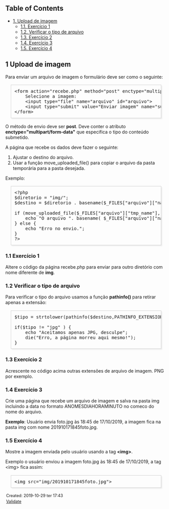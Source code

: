<?xml version="1.0" encoding="utf-8"?>
<!DOCTYPE html PUBLIC "-//W3C//DTD XHTML 1.0 Strict//EN"
"http://www.w3.org/TR/xhtml1/DTD/xhtml1-strict.dtd">
<html xmlns="http://www.w3.org/1999/xhtml" lang="en" xml:lang="en">
<head>
<!-- 2019-10-29 ter 17:43 -->
<meta http-equiv="Content-Type" content="text/html;charset=utf-8" />
<meta name="viewport" content="width=device-width, initial-scale=1" />
<title>&lrm;</title>
<meta name="generator" content="Org mode" />
<style type="text/css">
 <!--/*--><![CDATA[/*><!--*/
  .title  { text-align: center;
             margin-bottom: .2em; }
  .subtitle { text-align: center;
              font-size: medium;
              font-weight: bold;
              margin-top:0; }
  .todo   { font-family: monospace; color: red; }
  .done   { font-family: monospace; color: green; }
  .priority { font-family: monospace; color: orange; }
  .tag    { background-color: #eee; font-family: monospace;
            padding: 2px; font-size: 80%; font-weight: normal; }
  .timestamp { color: #bebebe; }
  .timestamp-kwd { color: #5f9ea0; }
  .org-right  { margin-left: auto; margin-right: 0px;  text-align: right; }
  .org-left   { margin-left: 0px;  margin-right: auto; text-align: left; }
  .org-center { margin-left: auto; margin-right: auto; text-align: center; }
  .underline { text-decoration: underline; }
  #postamble p, #preamble p { font-size: 90%; margin: .2em; }
  p.verse { margin-left: 3%; }
  pre {
    border: 1px solid #ccc;
    box-shadow: 3px 3px 3px #eee;
    padding: 8pt;
    font-family: monospace;
    overflow: auto;
    margin: 1.2em;
  }
  pre.src {
    position: relative;
    overflow: visible;
    padding-top: 1.2em;
  }
  pre.src:before {
    display: none;
    position: absolute;
    background-color: white;
    top: -10px;
    right: 10px;
    padding: 3px;
    border: 1px solid black;
  }
  pre.src:hover:before { display: inline;}
  /* Languages per Org manual */
  pre.src-asymptote:before { content: 'Asymptote'; }
  pre.src-awk:before { content: 'Awk'; }
  pre.src-C:before { content: 'C'; }
  /* pre.src-C++ doesn't work in CSS */
  pre.src-clojure:before { content: 'Clojure'; }
  pre.src-css:before { content: 'CSS'; }
  pre.src-D:before { content: 'D'; }
  pre.src-ditaa:before { content: 'ditaa'; }
  pre.src-dot:before { content: 'Graphviz'; }
  pre.src-calc:before { content: 'Emacs Calc'; }
  pre.src-emacs-lisp:before { content: 'Emacs Lisp'; }
  pre.src-fortran:before { content: 'Fortran'; }
  pre.src-gnuplot:before { content: 'gnuplot'; }
  pre.src-haskell:before { content: 'Haskell'; }
  pre.src-hledger:before { content: 'hledger'; }
  pre.src-java:before { content: 'Java'; }
  pre.src-js:before { content: 'Javascript'; }
  pre.src-latex:before { content: 'LaTeX'; }
  pre.src-ledger:before { content: 'Ledger'; }
  pre.src-lisp:before { content: 'Lisp'; }
  pre.src-lilypond:before { content: 'Lilypond'; }
  pre.src-lua:before { content: 'Lua'; }
  pre.src-matlab:before { content: 'MATLAB'; }
  pre.src-mscgen:before { content: 'Mscgen'; }
  pre.src-ocaml:before { content: 'Objective Caml'; }
  pre.src-octave:before { content: 'Octave'; }
  pre.src-org:before { content: 'Org mode'; }
  pre.src-oz:before { content: 'OZ'; }
  pre.src-plantuml:before { content: 'Plantuml'; }
  pre.src-processing:before { content: 'Processing.js'; }
  pre.src-python:before { content: 'Python'; }
  pre.src-R:before { content: 'R'; }
  pre.src-ruby:before { content: 'Ruby'; }
  pre.src-sass:before { content: 'Sass'; }
  pre.src-scheme:before { content: 'Scheme'; }
  pre.src-screen:before { content: 'Gnu Screen'; }
  pre.src-sed:before { content: 'Sed'; }
  pre.src-sh:before { content: 'shell'; }
  pre.src-sql:before { content: 'SQL'; }
  pre.src-sqlite:before { content: 'SQLite'; }
  /* additional languages in org.el's org-babel-load-languages alist */
  pre.src-forth:before { content: 'Forth'; }
  pre.src-io:before { content: 'IO'; }
  pre.src-J:before { content: 'J'; }
  pre.src-makefile:before { content: 'Makefile'; }
  pre.src-maxima:before { content: 'Maxima'; }
  pre.src-perl:before { content: 'Perl'; }
  pre.src-picolisp:before { content: 'Pico Lisp'; }
  pre.src-scala:before { content: 'Scala'; }
  pre.src-shell:before { content: 'Shell Script'; }
  pre.src-ebnf2ps:before { content: 'ebfn2ps'; }
  /* additional language identifiers per "defun org-babel-execute"
       in ob-*.el */
  pre.src-cpp:before  { content: 'C++'; }
  pre.src-abc:before  { content: 'ABC'; }
  pre.src-coq:before  { content: 'Coq'; }
  pre.src-groovy:before  { content: 'Groovy'; }
  /* additional language identifiers from org-babel-shell-names in
     ob-shell.el: ob-shell is the only babel language using a lambda to put
     the execution function name together. */
  pre.src-bash:before  { content: 'bash'; }
  pre.src-csh:before  { content: 'csh'; }
  pre.src-ash:before  { content: 'ash'; }
  pre.src-dash:before  { content: 'dash'; }
  pre.src-ksh:before  { content: 'ksh'; }
  pre.src-mksh:before  { content: 'mksh'; }
  pre.src-posh:before  { content: 'posh'; }
  /* Additional Emacs modes also supported by the LaTeX listings package */
  pre.src-ada:before { content: 'Ada'; }
  pre.src-asm:before { content: 'Assembler'; }
  pre.src-caml:before { content: 'Caml'; }
  pre.src-delphi:before { content: 'Delphi'; }
  pre.src-html:before { content: 'HTML'; }
  pre.src-idl:before { content: 'IDL'; }
  pre.src-mercury:before { content: 'Mercury'; }
  pre.src-metapost:before { content: 'MetaPost'; }
  pre.src-modula-2:before { content: 'Modula-2'; }
  pre.src-pascal:before { content: 'Pascal'; }
  pre.src-ps:before { content: 'PostScript'; }
  pre.src-prolog:before { content: 'Prolog'; }
  pre.src-simula:before { content: 'Simula'; }
  pre.src-tcl:before { content: 'tcl'; }
  pre.src-tex:before { content: 'TeX'; }
  pre.src-plain-tex:before { content: 'Plain TeX'; }
  pre.src-verilog:before { content: 'Verilog'; }
  pre.src-vhdl:before { content: 'VHDL'; }
  pre.src-xml:before { content: 'XML'; }
  pre.src-nxml:before { content: 'XML'; }
  /* add a generic configuration mode; LaTeX export needs an additional
     (add-to-list 'org-latex-listings-langs '(conf " ")) in .emacs */
  pre.src-conf:before { content: 'Configuration File'; }

  table { border-collapse:collapse; }
  caption.t-above { caption-side: top; }
  caption.t-bottom { caption-side: bottom; }
  td, th { vertical-align:top;  }
  th.org-right  { text-align: center;  }
  th.org-left   { text-align: center;   }
  th.org-center { text-align: center; }
  td.org-right  { text-align: right;  }
  td.org-left   { text-align: left;   }
  td.org-center { text-align: center; }
  dt { font-weight: bold; }
  .footpara { display: inline; }
  .footdef  { margin-bottom: 1em; }
  .figure { padding: 1em; }
  .figure p { text-align: center; }
  .inlinetask {
    padding: 10px;
    border: 2px solid gray;
    margin: 10px;
    background: #ffffcc;
  }
  #org-div-home-and-up
   { text-align: right; font-size: 70%; white-space: nowrap; }
  textarea { overflow-x: auto; }
  .linenr { font-size: smaller }
  .code-highlighted { background-color: #ffff00; }
  .org-info-js_info-navigation { border-style: none; }
  #org-info-js_console-label
    { font-size: 10px; font-weight: bold; white-space: nowrap; }
  .org-info-js_search-highlight
    { background-color: #ffff00; color: #000000; font-weight: bold; }
  .org-svg { width: 90%; }
  /*]]>*/-->
</style>
<script type="text/javascript">
/*
@licstart  The following is the entire license notice for the
JavaScript code in this tag.

Copyright (C) 2012-2019 Free Software Foundation, Inc.

The JavaScript code in this tag is free software: you can
redistribute it and/or modify it under the terms of the GNU
General Public License (GNU GPL) as published by the Free Software
Foundation, either version 3 of the License, or (at your option)
any later version.  The code is distributed WITHOUT ANY WARRANTY;
without even the implied warranty of MERCHANTABILITY or FITNESS
FOR A PARTICULAR PURPOSE.  See the GNU GPL for more details.

As additional permission under GNU GPL version 3 section 7, you
may distribute non-source (e.g., minimized or compacted) forms of
that code without the copy of the GNU GPL normally required by
section 4, provided you include this license notice and a URL
through which recipients can access the Corresponding Source.


@licend  The above is the entire license notice
for the JavaScript code in this tag.
*/
<!--/*--><![CDATA[/*><!--*/
 function CodeHighlightOn(elem, id)
 {
   var target = document.getElementById(id);
   if(null != target) {
     elem.cacheClassElem = elem.className;
     elem.cacheClassTarget = target.className;
     target.className = "code-highlighted";
     elem.className   = "code-highlighted";
   }
 }
 function CodeHighlightOff(elem, id)
 {
   var target = document.getElementById(id);
   if(elem.cacheClassElem)
     elem.className = elem.cacheClassElem;
   if(elem.cacheClassTarget)
     target.className = elem.cacheClassTarget;
 }
/*]]>*///-->
</script>
</head>
<body>
<div id="content">
<div id="table-of-contents">
<h2>Table of Contents</h2>
<div id="text-table-of-contents">
<ul>
<li><a href="#orgea8fe31">1. Upload de imagem</a>
<ul>
<li><a href="#org14d5e7b">1.1. Exercício 1</a></li>
<li><a href="#org4b23df8">1.2. Verificar o tipo de arquivo</a></li>
<li><a href="#orgb514ec4">1.3. Exercício 2</a></li>
<li><a href="#org63d9bbd">1.4. Exercício 3</a></li>
<li><a href="#org65a046e">1.5. Exercício 4</a></li>
</ul>
</li>
</ul>
</div>
</div>

<div id="outline-container-orgea8fe31" class="outline-2">
<h2 id="orgea8fe31"><span class="section-number-2">1</span> Upload de imagem</h2>
<div class="outline-text-2" id="text-1">
<p>
Para enviar um arquivo de imagem o formulário deve ser como o seguinte:
</p>

<pre class="example">
&lt;form action="recebe.php" method="post" enctype="multipart/form-data"&gt;
    Selecione a imagem:
    &lt;input type="file" name="arquivo" id="arquivo"&gt;
    &lt;input type="submit" value="Enviar imagem" name="submit"&gt;
&lt;/form&gt;
</pre>

<p>
O método de envio deve ser <b>post</b>.
Deve conter o atributo <b>enctype="multipart/form-data"</b> que especifica o tipo do conteúdo submetido.
</p>

<p>
A página que recebe os dados deve fazer o seguinte:
</p>

<ol class="org-ol">
<li>Ajustar o destino do arquivo.</li>
<li>Usar a função move_uploaded_file() para copiar o arquivo da pasta temporária para a pasta desejada.</li>
</ol>

<p>
Exemplo:
</p>

<pre class="example">
&lt;?php
$diretorio = "img/";
$destino = $diretorio . basename($_FILES["arquivo"]["name"]);

if (move_uploaded_file($_FILES["arquivo"]["tmp_name"], $destino)) {
    echo "O arquivo ". basename( $_FILES["arquivo"]["name"]). " foi enviado.";
} else {
    echo "Erro no envio.";
}
?&gt;
</pre>
</div>

<div id="outline-container-org14d5e7b" class="outline-3">
<h3 id="org14d5e7b"><span class="section-number-3">1.1</span> Exercício 1</h3>
<div class="outline-text-3" id="text-1-1">
<p>
Altere o código da página recebe.php para enviar para outro diretório com nome diferente de <b>img</b>.
</p>
</div>
</div>



<div id="outline-container-org4b23df8" class="outline-3">
<h3 id="org4b23df8"><span class="section-number-3">1.2</span> Verificar o tipo de arquivo</h3>
<div class="outline-text-3" id="text-1-2">
<p>
Para verificar o tipo do arquivo usamos a função <b>pathinfo()</b> para retirar apenas a extensão:
</p>

<pre class="example">
$tipo = strtolower(pathinfo($destino,PATHINFO_EXTENSION));

if($tipo != "jpg" ) {
    echo "Aceitamos apenas JPG, desculpe";
    die("Erro, a página morreu aqui mesmo!");
}
</pre>
</div>
</div>

<div id="outline-container-orgb514ec4" class="outline-3">
<h3 id="orgb514ec4"><span class="section-number-3">1.3</span> Exercício 2</h3>
<div class="outline-text-3" id="text-1-3">
<p>
Acrescente no código acima outras extensões de arquivo de imagem. PNG por exemplo.
</p>
</div>
</div>

<div id="outline-container-org63d9bbd" class="outline-3">
<h3 id="org63d9bbd"><span class="section-number-3">1.4</span> Exercício 3</h3>
<div class="outline-text-3" id="text-1-4">
<p>
Crie uma página que recebe um arquivo de imagem e salva na pasta img incluindo a data no formato ANOMESDIAHORAMINUTO no comeco do nome do arquivo.
</p>

<p>
<b>Exemplo</b>: Usuário envia foto.jpg às 18:45 de 17/10/2019, a imagem fica na pasta img com nome 201910171845foto.jpg.
</p>
</div>
</div>

<div id="outline-container-org65a046e" class="outline-3">
<h3 id="org65a046e"><span class="section-number-3">1.5</span> Exercício 4</h3>
<div class="outline-text-3" id="text-1-5">
<p>
Mostre a imagem enviada pelo usuário usando a tag <b>&lt;img&gt;</b>.
</p>

<p>
Exemplo o usuário enviou a imagem foto.jpg às 18:45 de 17/10/2019, a tag &lt;img&gt; fica assim:
</p>

<pre class="example">
&lt;img src="img/201910171845foto.jpg"&gt;
</pre>
</div>
</div>
</div>
</div>
<div id="postamble" class="status">
<p class="date">Created: 2019-10-29 ter 17:43</p>
<p class="validation"><a href="http://validator.w3.org/check?uri=referer">Validate</a></p>
</div>
</body>
</html>

